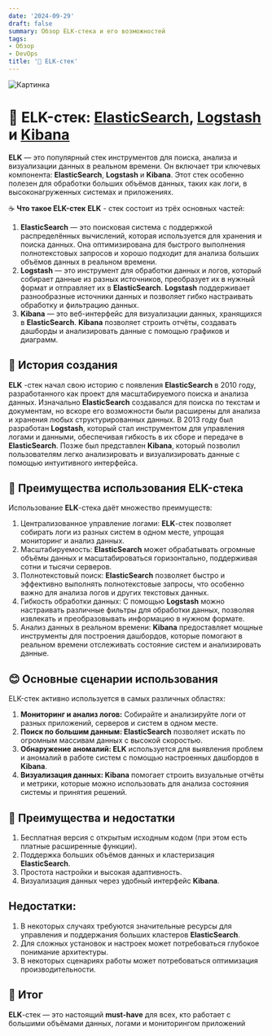 ```yaml
---
date: '2024-09-29'
draft: false
summary: Обзор ELK-стека и его возможностей
tags:
- Обзор
- DevOps
title: '🧐 ELK-стек'
---
```


![Картинка](http://localhost:1313/images/posts/image_38.jpg)

# 🧐 ELK-стек: [**ElasticSearch**](https://www.elastic.co/elasticsearch), [**Logstash**](https://www.elastic.co/logstash) и [**Kibana**](https://www.elastic.co/kibana)
**ELK** — это популярный стек инструментов для поиска, анализа и визуализации данных в реальном времени. Он включает три ключевых компонента: **ElasticSearch**, **Logstash** и **Kibana**. Этот стек особенно полезен для обработки больших объёмов данных, таких как логи, в высоконагруженных системах и приложениях.

☕️ **Что такое ELK-стек**
**ELK** - стек состоит из трёх основных частей:
1. **ElasticSearch** — это поисковая система с поддержкой распределённых вычислений, которая используется для хранения и поиска данных. Она оптимизирована для быстрого выполнения полнотекстовых запросов и хорошо подходит для анализа больших объёмов данных в реальном времени.
2. **Logstash** — это инструмент для обработки данных и логов, который собирает данные из разных источников, преобразует их в нужный формат и отправляет их в **ElasticSearch**. **Logstash** поддерживает разнообразные источники данных и позволяет гибко настраивать обработку и фильтрацию данных.
3. **Kibana** — это веб-интерфейс для визуализации данных, хранящихся в **ElasticSearch**. **Kibana** позволяет строить отчёты, создавать дашборды и анализировать данные с помощью графиков и диаграмм.

## 🙋 **История создания**
**ELK** -стек начал свою историю с появления **ElasticSearch** в 2010 году, разработанного как проект для масштабируемого поиска и анализа данных. Изначально **ElasticSearch** создавался для поиска по текстам и документам, но вскоре его возможности были расширены для анализа и хранения любых структурированных данных.
В 2013 году был разработан **Logstash**, который стал инструментом для управления логами и данными, обеспечивая гибкость в их сборе и передаче в **ElasticSearch**. Позже был представлен **Kibana**, который позволил пользователям легко анализировать и визуализировать данные с помощью интуитивного интерфейса.

## 🫡 Преимущества использования ELK-стека
Использование **ELK**-стека даёт множество преимуществ:
1. Централизованное управление логами: **ELK**-стек позволяет собирать логи из разных систем в одном месте, упрощая мониторинг и анализ данных.
2. Масштабируемость: **ElasticSearch** может обрабатывать огромные объёмы данных и масштабироваться горизонтально, поддерживая сотни и тысячи серверов.
3. Полнотекстовый поиск: **ElasticSearch** позволяет быстро и эффективно выполнять полнотекстовые запросы, что особенно важно для анализа логов и других текстовых данных.
4. Гибкость обработки данных: С помощью **Logstash** можно настраивать различные фильтры для обработки данных, позволяя извлекать и преобразовывать информацию в нужном формате.
5. Анализ данных в реальном времени: **Kibana** предоставляет мощные инструменты для построения дашбордов, которые помогают в реальном времени отслеживать состояние систем и анализировать данные.

## 😊 Основные сценарии использования
ELK-стек активно используется в самых различных областях:
1. **__Мониторинг и анализ логов:__** Собирайте и анализируйте логи от разных приложений, серверов и систем в одном месте.
2. **__Поиск по большим данным:__ ElasticSearch** позволяет искать по огромным массивам данных с высокой скоростью.
3. **__Обнаружение аномалий:__ ELK** используется для выявления проблем и аномалий в работе систем с помощью настроенных дашбордов в **Kibana**.
4. **__Визуализация данных:__ Kibana** помогает строить визуальные отчёты и метрики, которые можно использовать для анализа состояния системы и принятия решений.

## 🤔 Преимущества и недостатки
1. Бесплатная версия с открытым исходным кодом (при этом есть платные расширенные функции).
2. Поддержка больших объёмов данных и кластеризация **ElasticSearch**.
3. Простота настройки и высокая адаптивность.
4. Визуализация данных через удобный интерфейс **Kibana**.

## **__Недостатки:__**
1. В некоторых случаях требуются значительные ресурсы для управления и поддержания больших кластеров **ElasticSearch**.
2. Для сложных установок и настроек может потребоваться глубокое понимание архитектуры.
3. В некоторых сценариях работы может потребоваться оптимизация производительности.

## 🤠 **Итог**
**ELK**-стек — это настоящий **must-have** для всех, кто работает с большими объёмами данных, логами и мониторингом приложений
